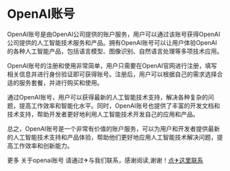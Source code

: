 # OpenAI账号

OpenAI账号是由OpenAI公司提供的账户服务，用户可以通过该账号获得OpenAI公司提供的人工智能技术服务和产品。拥有OpenAI账号可以让用户体验OpenAI的各种人工智能产品，包括语言模型、图像识别、自然语言处理等多项技术应用。

OpenAI账号的注册和使用非常简单，用户只需要在OpenAI官网进行注册，填写相关信息并进行身份验证即可获得账号。注册后，用户可以根据自己的需求选择合适的服务套餐，并进行购买和使用。

通过OpenAI账号，用户可以获得最新的人工智能技术支持，解决各种复杂的问题，提高工作效率和智能化水平。同时，OpenAI账号也提供了丰富的开发文档和技术支持，帮助开发者更好地利用人工智能技术开发自己的应用和产品。

总之，OpenAI账号是一个非常有价值的账户服务，可以为用户和开发者提供最新的人工智能技术支持和产品体验，帮助他们更好地应用人工智能技术解决问题，提高工作效率和创新能力。

更多 关于openai账号 请通过✈与我们联系，感谢阅读,谢谢！[点✈这里联系](https://t.me/gngwzh)